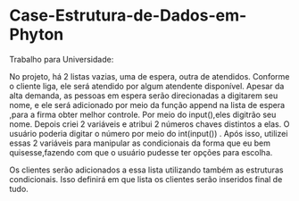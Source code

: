 # Case-Estrutura-de-Dados-em-Phyton
Trabalho para Universidade:

No projeto, há 2 listas vazias, uma de espera, outra de atendidos.
Conforme o cliente liga, ele será atendido por algum atendente disponível.
Apesar da alta demanda, as pessoas em espera serão direcionadas a digitarem seu nome, e ele será adicionado por meio da função append na lista de espera ,para a firma obter melhor controle.
Por meio do input(),eles digitrão seu nome.
Depois criei 2 variáveis e atribui 2 números chaves distintos a elas.
O usuário poderia digitar o número por meio do int(input()) .
Após isso, utilizei essas 2 variáveis para manipular as condicionais da forma que eu bem quisesse,fazendo com que o usuário pudesse ter opções para escolha.


Os clientes serão adicionados a essa lista utilizando também as estruturas condicionais. Isso definirá em que lista os clientes serão inseridos final de tudo.


